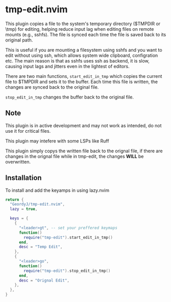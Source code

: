 # tmp-edit.nvim

This plugin copies a file to the system's temporary directory ($TMPDIR or \tmp)
for editing, helping reduce input lag when editing files on remote mounts (e.g.,
sshfs). The file is synced each time the file is saved back to its original path.

This is useful if you are mounting a filesystem using sshfs and you want to edit
without using ssh, which allows system wide clipboard, configration etc. The
main reason is that as sshfs uses ssh as backend, it is slow, causing input lags
and jitters even in the lightest of editors.

There are two main functions, `start_edit_in_tmp` which copies the current file
to $TMPDIR and sets it to the buffer. Each time this file is written, the
changes are synced back to the original file.

`stop_edit_in_tmp` changes the buffer back to the original file.

## Note

This plugin is in active development and may not work as intended, do not use it
for critical files.

This plugin may intefere with some LSPs like Ruff

This plugin simply copys the written file back to the orignal file, if there are
changes in the orignal file while in tmp-edit, the changes **WILL** be overwritten.

## Installation

To install and add the keyamps in using lazy.nvim

```lua
return {
  "GeordyJ/tmp-edit.nvim",
  lazy = true,

  keys = {
    {
      "<leader>gt", -- set your preffered keymaps
      function()
        require("tmp-edit").start_edit_in_tmp()
      end,
      desc = "Temp Edit",
    },
    {
      "<leader>go",
      function()
        require("tmp-edit").stop_edit_in_tmp()
      end,
      desc = "Orignal Edit",
    },
  },
}
```
